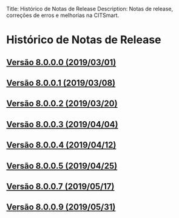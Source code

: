 Title: Histórico de Notas de Release
Description: Notas de release, correções de erros e melhorias na CITSmart.

# Histórico de Notas de Release

## [Versão 8.0.0.0 (2019/03/01)][1]
## [Versão 8.0.0.1 (2019/03/08)][2]
## [Versão 8.0.0.2 (2019/03/20)][3]
## [Versão 8.0.0.3 (2019/04/04)][4]
## [Versão 8.0.0.4 (2019/04/12)][5]
## [Versão 8.0.0.5 (2019/04/25)][6]
## [Versão 8.0.0.7 (2019/05/17)][7]
## [Versão 8.0.0.9 (2019/05/31)][8]


[1]:release-notes/version-8.0.0.0.md
[2]:release-notes/version-8.0.0.1.md
[3]:release-notes/version-8.0.0.2.md
[4]:release-notes/version-8.0.0.3.md
[5]:release-notes/version-8.0.0.4.md
[6]:release-notes/version-8.0.0.5.md
[7]:release-notes/version-8.0.0.7.md
[8]:release-notes/version-8.0.0.9.md
